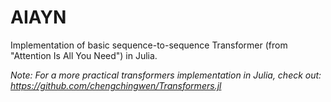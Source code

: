 # AIAYN
Implementation of basic sequence-to-sequence Transformer (from "Attention Is All You Need") in Julia.

*Note: For a more practical transformers implementation in Julia, check out: https://github.com/chengchingwen/Transformers.jl*
